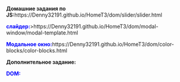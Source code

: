 <p><b>Домашние задания по JS:</b>https://Denny32191.github.io/HomeT3/dom/slider/slider.html</p>
<p><b><font color="blue">слайдер:</font></b>>https://Denny32191.github.io/HomeT3/dom/modal-window/modal-template.html  </p>
<p><b><font color="blue">Модальное окно:</font></b>https://Denny32191.github.io/HomeT3/dom/color-blocks/color-blocks.html </p>

<p><b>Дополнительное задание:</b></p>
<p><b><font color="blue">DOM:</font></b> 
